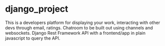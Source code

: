 # django_project
This is a developers platform for displaying your work, interacting with other devs through email, ratings. Chatroom to be built out using channels and websockets.
Django Rest Framework API with a frontend/app in plain javascript to query the API. 
